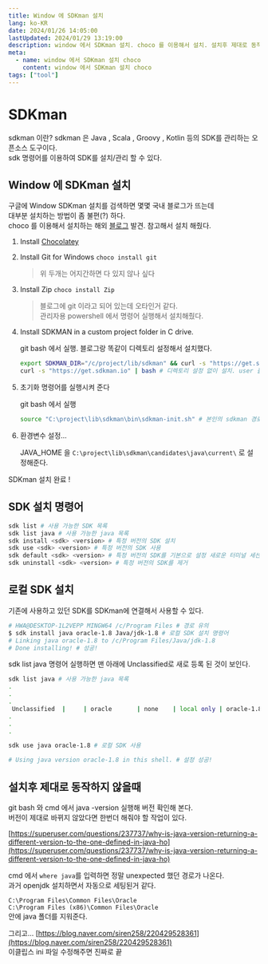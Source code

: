 ```yaml
---
title: Window 에 SDKman 설치
lang: ko-KR
date: 2024/01/26 14:05:00
lastUpdated: 2024/01/29 13:19:00
description: window 에서 SDKman 설치. choco 를 이용해서 설치. 설치후 제대로 동작하지 않을때
meta:
  - name: window 에서 SDKman 설치 choco
    content: window 에서 SDKman 설치 choco
tags: ["tool"]    
---
```


# SDKman

sdkman 이란? sdkman 은 Java , Scala , Groovy , Kotlin 등의 SDK를 관리하는 오픈소스 도구이다.  
sdk 명령어를 이용하여 SDK를 설치/관리 할 수 있다.

## Window 에 SDKman 설치

구글에 Window SDKman 설치를 검색하면 몇몇 국내 블로그가 뜨는데  
대부분 설치하는 방법이 좀 불편(?) 하다.  
choco 를 이용해서 설치하는 해외 [블로그](https://walterteng.com/using-sdkman-on-windows) 발견. 참고해서 설치 해줬다.

1. Install [Chocolatey](https://docs.chocolatey.org/en-us/choco/setup)
2. Install Git for Windows `choco install git`
   > 위 두개는 어지간하면 다 있지 않나 싶다
3. Install Zip `choco install Zip`
   > 블로그에 git 이라고 되어 있는데 오타인거 같다.  
   > 관리자용 powershell 에서 명령어 실행해서 설치해줬다.
4. Install SDKMAN in a custom project folder in C drive.

   git bash 에서 실행. 블로그랑 똑같이 디렉토리 설정해서 설치했다.

   ```sh
   export SDKMAN_DIR="/c/project/lib/sdkman" && curl -s "https://get.sdkman.io" | bash # 디렉토리 설정하여 설치
   curl -s "https://get.sdkman.io" | bash # 디렉토리 설정 없이 설치. user 폴더 안에 설치된다
   ```

5. 초기화 명령어를 실행시켜 준다

   git bash 에서 실행

   ```sh
   source "C:\project\lib\sdkman\bin\sdkman-init.sh" # 본인의 sdkman 경로
   ```

6. 환경변수 설정...

   JAVA_HOME 을 `C:\project\lib\sdkman\candidates\java\current\` 로 설정해준다.

SDKman 설치 완료 !

## SDK 설치 명령어

```sh
sdk list # 사용 가능한 SDK 목록
sdk list java # 사용 가능한 java 목록
sdk install <sdk> <version> # 특정 버전의 SDK 설치
sdk use <sdk> <version> # 특정 버전의 SDK 사용
sdk default <sdk> <version> # 특정 버전의 SDK를 기본으로 설정 새로운 터미널 세션에서도 해당 버전의 SDK가 자동으로 선택
sdk uninstall <sdk> <version> # 특정 버전의 SDK를 제거
```

## 로컬 SDK 설치

기존에 사용하고 있던 SDK를 SDKman에 연결해서 사용할 수 있다.

```sh
# HWA@DESKTOP-1L2VEPP MINGW64 /c/Program Files # 경로 유의
$ sdk install java oracle-1.8 Java/jdk-1.8 # 로컬 SDK 설치 명령어
# Linking java oracle-1.8 to /c/Program Files/Java/jdk-1.8
# Done installing! # 성공!
```

sdk list java 명령어 실행하면 맨 아래에 Unclassified로 새로 등록 된 것이 보인다.

```sh
sdk list java # 사용 가능한 java 목록
.
.
.
 Unclassified  |     | oracle       | none    | local only | oracle-1.8
.
.
.

sdk use java oracle-1.8 # 로컬 SDK 사용

# Using java version oracle-1.8 in this shell. # 설정 성공!
```

## 설치후 제대로 동작하지 않을때

git bash 와 cmd 에서 java -version 실행해 버전 확인해 본다.  
버전이 제대로 바뀌지 않았다면 한번더 해줘야 할 작업이 있다.

[https://superuser.com/questions/237737/why-is-java-version-returning-a-different-version-to-the-one-defined-in-java-ho](https://superuser.com/questions/237737/why-is-java-version-returning-a-different-version-to-the-one-defined-in-java-ho)

cmd 에서 `where java`를 입력하면 정말 unexpected 했던 경로가 나온다.  
과거 openjdk 설치하면서 자동으로 세팅된거 같다.

`C:\Program Files\Common Files\Oracle`  
`C:\Program Files (x86)\Common Files\Oracle`  
안에 java 폴더를 지워준다.

그리고...
[https://blog.naver.com/siren258/220429528361](https://blog.naver.com/siren258/220429528361)  
이클립스 ini 파일 수정해주면 진짜로 끝
